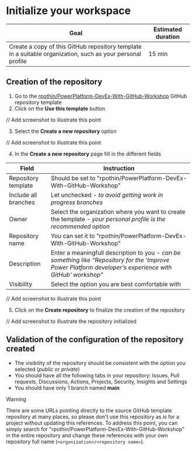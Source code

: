 # Initialize your workspace

| **Goal**                                                                                                   | **Estimated duration** |
| ---------------------------------------------------------------------------------------------------------- | ---------------------- |
| Create a copy of this GitHub repository template in a suitable organization, such as your personal profile | 15 min                 |

## Creation of the repository

1. Go to the [rpothin/PowerPlatform-DevEx-With-GitHub-Workshop](https://github.com/rpothin/PowerPlatform-DevEx-With-GitHub-Workshop/) GitHub repository template
2. Click on the **Use this template** button

// Add screenshot to illustrate this point

3. Select the **Create a new repository** option

// Add screenshot to illustrate this point

4. In the **Create a new repository** page fill in the different fields

| **Field**            | **Instruction**                                                                                                                                            |
| -------------------- | ---------------------------------------------------------------------------------------------------------------------------------------------------------- |
| Repository template  | Should be set to "rpothin/PowerPlatform-DevEx-With-GitHub-Workshop"                                                                                        |
| Include all branches | Let unchecked - _to avoid getting work in progress branches_                                                                                               |
| Owner                | Select the organization where you want to create the template - _your personal profile is the recommended option_                                          |
| Repository name      | You can set it to "rpothin/PowerPlatform-DevEx-With-GitHub-Workshop"                                                                                       |
| Description          | Enter a meaningfull description to you - _can be something like "Repository for the 'Improve Power Platform developer’s experience with GitHub' workshop"_ |
| Visibility           | Select the option you are best comfortable with                                                                                                            |

// Add screenshot to illustrate this point

5. Click on the **Create repository** to finalize the creation of the repository

// Add screenshot to illustrate the repository initialized

## Validation of the configuration of the repository created

- The visibility of the repository should be consistent with the option you selected (_public or private_)
- You should have all the following tabs in your repository: Issues, Pull requests, Discussions, Actions, Projects, Security, Insights and Settings
- You should have only 1 branch named **main**

> [!WARNING]
> There are some URLs pointing directly to the source GitHub template repository at many places, so please don't use this repository as is for a project without updating this references.
> To address this point, you can simply search for "rpothin/PowerPlatform-DevEx-With-GitHub-Workshop" in the entire repository and change these references with your own repository full name (`<organization>/<repository name>`).